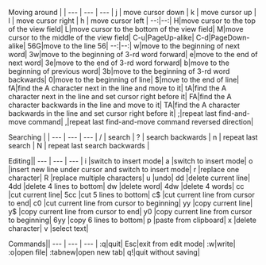 Moving around | |
--- | --- | --- |
j | move cursor down |
k | move cursor up |
l | move cursor right |
h | move cursor left |
--:|--:|
H|move cursor to the top of the view field|
L|move cursor to the bottom of the view field|
M|move cursor to the middle of the view field|
C-u|PageUp-alike|
C-d|PageDown-alike|
56G|move to the line 56|
--:|--:|
w|move to the beginning of next word|
3w|move to the beginning of 3-rd word forward|
e|move to the end of next word|
3e|move to the end of 3-rd word forward|
b|move to the beginning of previous word|
3b|move to the beginning of 3-rd word backwards|
0|move to the beginning of line|
$|move to the end of line|
fA|find the A character next in the line and move to it|
tA|find the A character next in the line and set cursor right before it|
FA|find the A character backwards in the line and move to it|
TA|find the A character backwards in the line and set cursor right before it|
;|repeat last find-and-move command|
,|repeat last find-and-move command reversed direction|

Searching | |
--- | --- | --- |
/ | search |
? | search backwards |
n | repeat last search |
N | repeat last search backwards |

Editing||
--- | --- | --- |
i |switch to insert mode|
a |switch to insert mode|
o |insert new line under cursor and switch to insert mode|
r |replace one character|
R |replace multiple characters|
u |undo|
dd |delete current line|
4dd |delete 4 lines to bottom|
dw |delete word|
4dw |delete 4 words|
cc |cut current line|
5cc |cut 5 lines to bottom|
c$ |cut current line from cursor to end|
c0 |cut current line from cursor to beginning|
yy |copy current line|
y$ |copy current line from cursor to end|
y0 |copy current line from cursor to beginning|
6yy |copy 6 lines to bottom|
p |paste from clipboard|
x |delete character|
v |select text|

Commands||
--- | --- | --- |
:q|quit|
Esc|exit from edit mode|
:w|write|
:o|open file|
:tabnew|open new tab|
q!|quit without saving|
